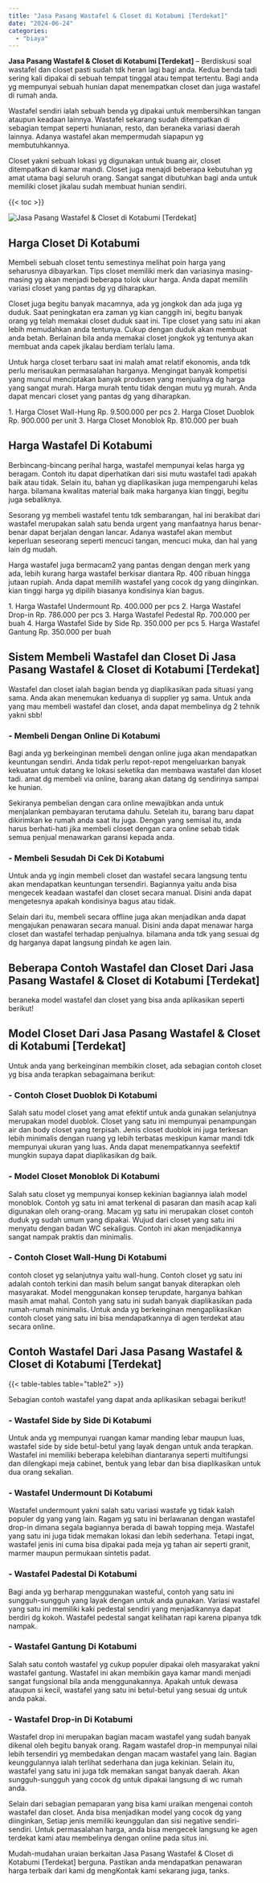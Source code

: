 ```yaml
---
title: "Jasa Pasang Wastafel & Closet di Kotabumi [Terdekat]"
date: "2024-06-24"
categories: 
  - "biaya"
---
```


**Jasa Pasang Wastafel & Closet di Kotabumi \[Terdekat\]** – Berdiskusi soal wastafel dan closet pasti sudah tdk heran lagi bagi anda. Kedua benda tadi sering kali dipakai di sebuah tempat tinggal atau tempat tertentu. Bagi anda yg mempunyai sebuah hunian dapat menempatkan closet dan juga wastafel di rumah anda.

Wastafel sendiri ialah sebuah benda yg dipakai untuk membersihkan tangan ataupun keadaan lainnya. Wastafel sekarang sudah ditempatkan di sebagian tempat seperti hunianan, resto, dan beraneka variasi daerah lainnya. Adanya wastafel akan mempermudah siapapun yg membutuhkannya.

Closet yakni sebuah lokasi yg digunakan untuk buang air, closet ditempatkan di kamar mandi. Closet juga menajdi beberapa kebutuhan yg amat utama bagi seluruh orang. Sangat sangat dibutuhkan bagi anda untuk memiliki closet jikalau sudah membuat hunian sendiri.

{{< toc >}}

![Jasa Pasang Wastafel & Closet di Kotabumi [Terdekat]](/images/wastafel-closet-murah02.png)

## Harga Closet Di Kotabumi

Membeli sebuah closet tentu semestinya melihat poin harga yang seharusnya dibayarkan. Tips closet memiliki merk dan variasinya masing-masing yg akan menjadi beberapa tolok ukur harga. Anda dapat memilih variasi closet yang pantas dg yg diharapkan.

Closet juga begitu banyak macamnya, ada yg jongkok dan ada juga yg duduk. Saat peningkatan era zaman yg kian canggih ini, begitu banyak orang yg telah memakai closet duduk saat ini. Tipe closet yang satu ini akan lebih memudahkan anda tentunya. Cukup dengan duduk akan membuat anda betah. Berlainan bila anda memakai closet jongkok yg tentunya akan membuat anda capek jikalau berdiam terlalu lama.

Untuk harga closet terbaru saat ini malah amat relatif ekonomis, anda tdk perlu merisaukan permasalahan harganya. Mengingat banyak kompetisi yang muncul menciptakan banyak produsen yang menjualnya dg harga yang sangat murah. Harga murah tentu tidak dengan mutu yg murah. Anda dapat mencari closet yang pantas dg yang diharapkan.

1\. Harga Closet Wall-Hung Rp. 9.500.000 per pcs 2. Harga Closet Duoblok Rp. 900.000 per unit 3. Harga Closet Monoblok Rp. 810.000 per buah

## Harga Wastafel Di Kotabumi

Berbincang-bincang perihal harga, wastafel mempunyai kelas harga yg beragam. Contoh itu dapat diperhatikan dari sisi mutu wastafel tadi apakah baik atau tidak. Selain itu, bahan yg diaplikasikan juga mempengaruhi kelas harga. bilamana kwalitas material baik maka harganya kian tinggi, begitu juga sebaliknya.

Sesorang yg membeli wastafel tentu tdk sembarangan, hal ini berakibat dari wastafel merupakan salah satu benda urgent yang manfaatnya harus benar-benar dapat berjalan dengan lancar. Adanya wastafel akan membut keperluan seseorang seperti mencuci tangan, mencuci muka, dan hal yang lain dg mudah.

Harga wastafel juga bermacam2 yang pantas dengan dengan merk yang ada, lebih kurang harga wastafel berkisar diantara Rp. 400 ribuan hingga jutaan rupiah. Anda dapat memilih wastafel yang cocok dg yang diinginkan. kian tinggi harga yg dipilih biasanya kondisinya kian bagus.

1\. Harga Wastafel Undermount Rp. 400.000 per pcs 2. Harga Wastafel Drop-in Rp. 786.000 per pcs 3. Harga Wastafel Pedestal Rp. 700.000 per buah 4. Harga Wastafel Side by Side Rp. 350.000 per pcs 5. Harga Wastafel Gantung Rp. 350.000 per buah

## Sistem Membeli Wastafel dan Closet Di Jasa Pasang Wastafel & Closet di Kotabumi \[Terdekat\]

Wastafel dan closet ialah bagian benda yg diaplikasikan pada situasi yang sama. Anda akan menemukan keduanya di supplier yg sama. Untuk anda yang mau membeli wastafel dan closet, anda dapat membelinya dg 2 tehnik yakni sbb!

### \- Membeli Dengan Online Di Kotabumi

Bagi anda yg berkeinginan membeli dengan online juga akan mendapatkan keuntungan sendiri. Anda tidak perlu repot-repot mengeluarkan banyak kekuatan untuk datang ke lokasi seketika dan membawa wastafel dan kloset tadi. amat dg membeli via online, barang akan datang dg sendirinya sampai ke hunian.

Sekiranya pembelian dengan cara online mewajibkan anda untuk menjalankan pembayaran terutama dahulu. Setelah itu, barang baru dapat dikirimkan ke rumah anda saat itu juga. Dengan yang semisal itu, anda harus berhati-hati jika membeli closet dengan cara online sebab tidak semua penjual menawarkan garansi kepada anda.

### \- Membeli Sesudah Di Cek Di Kotabumi

Untuk anda yg ingin membeli closet dan wastafel secara langsung tentu akan mendapatkan keuntungan tersendiri. Bagiannya yaitu anda bisa mengecek keadaan wastafel dan closet secara manual. Disini anda dapat mengetesnya apakah kondisinya bagus atau tidak.

Selain dari itu, membeli secara offline juga akan menjadikan anda dapat mengajukan penawaran secara manual. Disini anda dapat menawar harga closet dan wastafel terhadap penjualnya. bilamana anda tdk yang sesuai dg dg harganya dapat langsung pindah ke agen lain.

## Beberapa Contoh Wastafel dan Closet Dari Jasa Pasang Wastafel & Closet di Kotabumi \[Terdekat\]

beraneka model wastafel dan closet yang bisa anda aplikasikan seperti berikut!

## Model Closet Dari Jasa Pasang Wastafel & Closet di Kotabumi \[Terdekat\]

Untuk anda yang berkeinginan membikin closet, ada sebagian contoh closet yg bisa anda terapkan sebagaimana berikut:

### \- Contoh Closet Duoblok Di Kotabumi

Salah satu model closet yang amat efektif untuk anda gunakan selanjutnya merupakan model duoblok. Closet yang satu ini mempunyai penampungan air dan body closet yang terpisah. Jenis closet duoblok ini juga terkesan lebih minimalis dengan ruang yg lebih terbatas meskipun kamar mandi tdk mempunyai ukuran yang luas. Anda dapat menempatkannya seefektif mungkin supaya dapat diaplikasikan dg baik.

### \- Model Closet Monoblok Di Kotabumi

Salah satu closet yg mempunyai konsep kekinian bagiannya ialah model monoblok. Contoh yg satu ini amat terkenal di pasaran dan masih acap kali digunakan oleh orang-orang. Macam yg satu ini merupakan closet contoh duduk yg sudah umum yang dipakai. Wujud dari closet yang satu ini menyatu dengan badan WC sekaligus. Contoh ini akan menjadikannya sangat nampak praktis dan minimalis.

### \- Contoh Closet Wall-Hung Di Kotabumi

contoh closet yg selanjutnya yaitu wall-hung. Contoh closet yg satu ini adalah contoh terkini dan masih belum sangat banyak diterapkan oleh masyarakat. Model menggunakan konsep terupdate, harganya bahkan masih amat mahal. Contoh yang satu ini sudah banyak diaplikasikan pada rumah-rumah minimalis. Untuk anda yg berkeinginan mengaplikasikan contoh closet yang satu ini bisa mendapatkannya di agen terdekat atau secara online.

## Contoh Wastafel Dari Jasa Pasang Wastafel & Closet di Kotabumi \[Terdekat\]

{{< table-tables table="table2" >}}

Sebagian contoh wastafel yang dapat anda aplikasikan sebagai berikut!

### \- Wastafel Side by Side Di Kotabumi

Untuk anda yg mempunyai ruangan kamar manding lebar maupun luas, wastafel side by side betul-betul yang layak dengan untuk anda terapkan. Wastafel ini memiliki beberapa kelebihan diantaranya seperti multifungsi dan dilengkapi meja cabinet, bentuk yang lebar dan bisa diaplikasikan untuk dua orang sekalian.

### \- Wastafel Undermount Di Kotabumi

Wastafel undermount yakni salah satu variasi wastafe yg tidak kalah populer dg yang yang lain. Ragam yg satu ini berlawanan dengan wastafel drop-in dimana segala bagiannya berada di bawah topping meja. Wastafel yang satu ini juga tidak memakan lokasi dan lebih sederhana. Tetapi ingat, wastafel jenis ini cuma bisa dipakai pada meja yg tahan air seperti granit, marmer maupun permukaan sintetis padat.

### \- Wastafel Padestal Di Kotabumi

Bagi anda yg berharap menggunakan wasteful, contoh yang satu ini sungguh-sungguh yang layak dengan untuk anda gunakan. Variasi wastafel yang satu ini memiliki kaki pedestal sendiri yang menjadikannya dapat berdiri dg kokoh. Wastafel pedestal sangat kelihatan rapi karena pipanya tdk nampak.

### \- Wastafel Gantung Di Kotabumi

Salah satu contoh wastafel yg cukup populer dipakai oleh masyarakat yakni wastafel gantung. Wastafel ini akan membikin gaya kamar mandi menjadi sangat fungsional bila anda menggunakannya. Apakah untuk dewasa ataupun si kecil, wastafel yang satu ini betul-betul yang sesuai dg untuk anda pakai.

### \- Wastafel Drop-in Di Kotabumi

Wastafel drop ini merupakan bagian macam wastafel yang sudah banyak dikenal oleh begitu banyak orang. Ragam wastafel drop-in mempunyai nilai lebih tersendiri yg membedakan dengan macam wastafel yang lain. Bagian keunggulannya ialah terlihat sederhana dan juga kekinian. Selain itu, wastafel yang satu ini juga tdk memakan sangat banyak daerah. Akan sungguh-sungguh yang cocok dg untuk dipakai langsung di wc rumah anda.

Selain dari sebagian pemaparan yang bisa kami uraikan mengenai contoh wastafel dan closet. Anda bisa menjadikan model yang cocok dg yang diinginkan, Setiap jenis memiliki keunggulan dan sisi negative sendiri-sendiri. Untuk permasalahan harga, anda bisa mengecek langsung ke agen terdekat kami atau membelinya dengan online pada situs ini.

Mudah-mudahan uraian berkaitan Jasa Pasang Wastafel & Closet di Kotabumi \[Terdekat\] berguna. Pastikan anda mendapatkan penawaran harga terbaik dari kami dg mengKontak kami sekarang juga, tanks.
